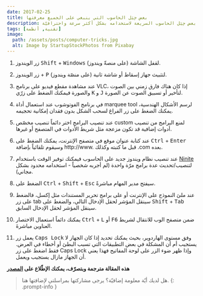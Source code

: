 ```yaml
---
date: 2017-02-25
title: بعض حِيَل الحاسوب التي ينبغي على الجميع معرفتها
description: إليك بعض حِيَل الحاسوب السريعة لاستخدامه بشكل أكثر سرعة واحترافيّة
tags: [تقنية, أنظمة]
image:
  path: /assets/posts/computer-tricks.jpg
  alt: Image by StartupStockPhotos from Pixabay
---
```


1. زر الويندوز  <kbd>Shift</kbd> + <kbd>Windows</kbd> لقفل الشاشة (على منصةّ ويندوز).

2. زر الويندوز + <kbd>P</kbd> لتثبيث جهاز إسقاط أو شاشة ثانية (على منصّة ويندوز).

3. عند مشاهدة مقطع فيديو على برنامج VLC، إذا كان هناك فارق زمني بين الصوت والصورة فيمكنك الضغط على زرّي <kbd>K</kbd> و <kbd>J</kbd> لتأخير أو تسبيق الصوت عن الصورة.

4. في برنامج الفوتوشوب عند استعمال أداة marquee tool لرسم الأشكال الهندسية، يمكنك الضغط على زر الفراغ لسحب الشكل بدون فقدان إمكانية تحجيمه.

5. عند تنصيب البرامج اختر دائماً تنصيب مخصّص custom لمنع البرامج من تنصيب أدوات إضافية قد تكون مزعجة مثل شريط الأدوات في المتصفح أو غيرها.

6. عند كتابة عنوان موقع في متصفح الإنترنت، يمكنك الضغط على <kbd>Ctrl</kbd> + <kbd>Enter</kbd> وسيقوم تلقائياً بإضافة http://www. قبل ما كتبته وكذلك .com بعده.

7. عند تنصيب نظام ويندوز جديد على الحاسوب فيمكنك توفير الوقت باستخدام [Ninite](http://www.ninite.com/) لتنصيب/تحديث عدة برامج مرّة واحدة (لم أجربه شخصياً - استخدامه محدود بشكل مجاني).

8. الضغط على <kbd>Ctrl</kbd> + <kbd>Shift</kbd> + <kbd>Esc</kbd> سيفتح مدير المهام مباشرةً.

9. عند ملئ النموذج على الإنترنت أو على برامج تحرير المستندات مثل إكسل، فالضغط على زر tab سينقل المؤشر لحقل الإدخال التالي، والضغط على <kbd>Shift</kbd> + <kbd>Tab</kbd> سينقل المؤشر لحقل الإدخال السابق.

10. يمكنك دائماً استعمال الاختصار <kbd>Ctrl</kbd> + <kbd>L</kbd> أو <kbd>F6</kbd> ضمن متصفح الوب للانتقال لشريط العناوين مباشرةَ.

11. يعمل زر <kbd>Caps Lock</kbd> وفق مستوى الهاردوير، بحيث يمكنك تحديد إذا كان الجهاز لا يستجيب أم أن المشكلة في بعض التطبيقات التي تسبب البطئ أو أخطاء في العرض. فقط اضغط على زر Caps Lock وإذا ظهر ضوء الزر على لوحة المفاتيح فهذا يعني أن الجهاز مازال يستجيب ويعمل.


**هذه المقالة مترجمة وبتصرّف، يمكنك الإطّلاع على [المصدر](http://oneminutelist.com/11-computer-tricks-everyone-should-know-about)**

> هل لديك أيّة معلومة إضافيّة؟ يرجى مشاركتها بمراسلتي لإضافتها هنا.
{: .prompt-info }

